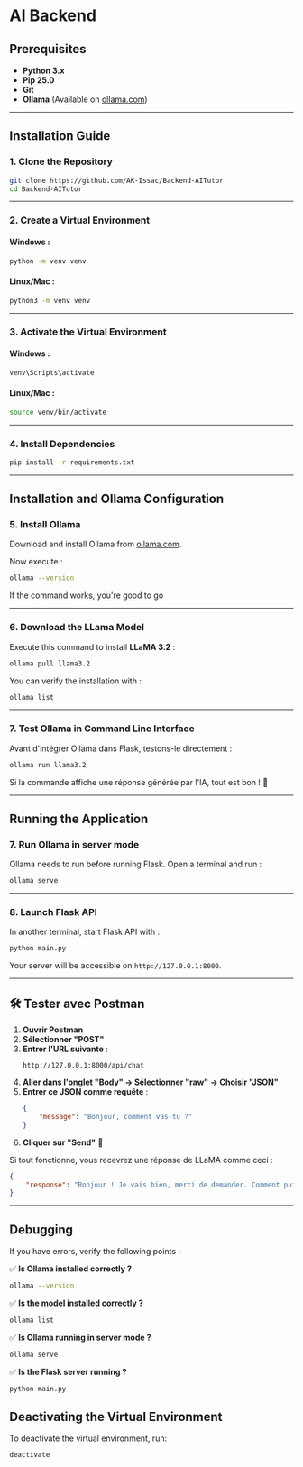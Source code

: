 #  AI Backend

## Prerequisites
- **Python 3.x**  
- **Pip 25.0**  
- **Git**  
- **Ollama** (Available on [ollama.com](https://ollama.com))

---

## Installation Guide

### 1. **Clone the Repository**
```sh
git clone https://github.com/AK-Issac/Backend-AITutor
cd Backend-AITutor
```

---

### 2. **Create a Virtual Environment**

#### Windows :
```sh
python -m venv venv
```

#### Linux/Mac :
```sh
python3 -m venv venv
```

---

### 3. **Activate the Virtual Environment**

#### Windows :
```sh
venv\Scripts\activate
```

#### Linux/Mac :
```sh
source venv/bin/activate
```

---

### 4. **Install Dependencies**
```sh
pip install -r requirements.txt
```

---

## Installation and Ollama Configuration 

### 5. **Install Ollama**
Download and install Ollama from [ollama.com](https://ollama.com).  

Now execute :  
```sh
ollama --version
```
If the command works, you're good to go

---

### 6. **Download the LLama Model**
Execute this command to install **LLaMA 3.2** :  
```sh
ollama pull llama3.2
```
You can verify the installation with :  
```sh
ollama list
```

---

### 7. **Test Ollama in Command Line Interface**
Avant d'intégrer Ollama dans Flask, testons-le directement :  
```sh
ollama run llama3.2
```
Si la commande affiche une réponse générée par l'IA, tout est bon ! 🚀

---

## Running the Application

### 7. **Run Ollama in server mode**
Ollama needs to run before running Flask. Open a terminal and run :  
```sh
ollama serve
```

---

### 8. **Launch Flask API**
In another terminal, start Flask API with :  
```sh
python main.py
```
Your server will be accessible on `http://127.0.0.1:8000`.

---

## 🛠️ Tester avec Postman

1. **Ouvrir Postman**  
2. **Sélectionner "POST"**  
3. **Entrer l'URL suivante** :  
   ```
   http://127.0.0.1:8000/api/chat
   ```
4. **Aller dans l'onglet "Body" → Sélectionner "raw" → Choisir "JSON"**  
5. **Entrer ce JSON comme requête** :  
   ```json
   {
       "message": "Bonjour, comment vas-tu ?"
   }
   ```
6. **Cliquer sur "Send"** 🚀  

Si tout fonctionne, vous recevrez une réponse de LLaMA comme ceci :  
```json
{
    "response": "Bonjour ! Je vais bien, merci de demander. Comment puis-je vous aider ?"
}
```

---

## Debugging

If you have errors, verify the following points :

✅ **Is Ollama installed correctly ?**  
```sh
ollama --version
```

✅ **Is the model installed correctly ?**  
```sh
ollama list
```

✅ **Is Ollama running in server mode ?**  
```sh
ollama serve
```

✅ **Is the Flask server running ?**  
```sh
python main.py
```

## Deactivating the Virtual Environment

To deactivate the virtual environment, run:

```sh
deactivate
```
